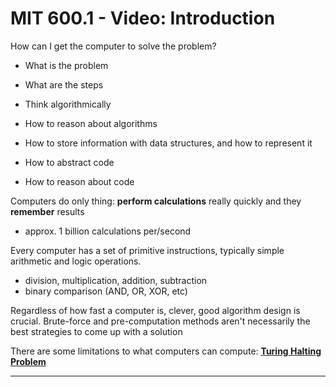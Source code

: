 # MIT 600.1 - Video: Introduction

How can I get the computer to solve the problem?
- What is the problem
- What are the steps
- Think algorithmically

- How to reason about algorithms
- How to store information with data structures, and how to represent it
- How to abstract code
- How to reason about code

Computers do only thing: **perform calculations** really quickly and they **remember** results

- approx. 1 billion calculations per/second

Every computer has a set of primitive instructions, typically simple arithmetic and logic operations.

- division, multiplication, addition, subtraction
- binary comparison (AND, OR, XOR, etc)

Regardless of how fast a computer is, clever, good algorithm design is crucial.
Brute-force and pre-computation methods aren't necessarily the best strategies to come up with a solution

There are some limitations to what computers can compute:
[**Turing Halting Problem**](https://en.wikipedia.org/wiki/Halting_problem#:~:text=The%20halting%20problem%20is%20a%20decision%20problem%20about,enough%20to%20be%20equivalent%20to%20a%20Turing%20machine.)
___
